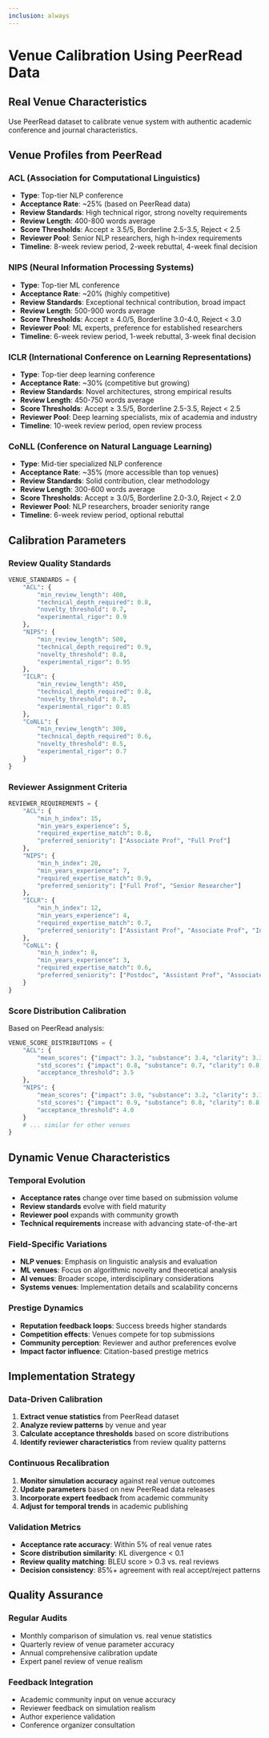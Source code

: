 ```yaml
---
inclusion: always
---
```


# Venue Calibration Using PeerRead Data

## Real Venue Characteristics
Use PeerRead dataset to calibrate venue system with authentic academic conference and journal characteristics.

## Venue Profiles from PeerRead

### ACL (Association for Computational Linguistics)
- **Type**: Top-tier NLP conference
- **Acceptance Rate**: ~25% (based on PeerRead data)
- **Review Standards**: High technical rigor, strong novelty requirements
- **Review Length**: 400-800 words average
- **Score Thresholds**: Accept ≥ 3.5/5, Borderline 2.5-3.5, Reject < 2.5
- **Reviewer Pool**: Senior NLP researchers, high h-index requirements
- **Timeline**: 8-week review period, 2-week rebuttal, 4-week final decision

### NIPS (Neural Information Processing Systems)
- **Type**: Top-tier ML conference  
- **Acceptance Rate**: ~20% (highly competitive)
- **Review Standards**: Exceptional technical contribution, broad impact
- **Review Length**: 500-900 words average
- **Score Thresholds**: Accept ≥ 4.0/5, Borderline 3.0-4.0, Reject < 3.0
- **Reviewer Pool**: ML experts, preference for established researchers
- **Timeline**: 6-week review period, 1-week rebuttal, 3-week final decision

### ICLR (International Conference on Learning Representations)
- **Type**: Top-tier deep learning conference
- **Acceptance Rate**: ~30% (competitive but growing)
- **Review Standards**: Novel architectures, strong empirical results
- **Review Length**: 450-750 words average
- **Score Thresholds**: Accept ≥ 3.5/5, Borderline 2.5-3.5, Reject < 2.5
- **Reviewer Pool**: Deep learning specialists, mix of academia and industry
- **Timeline**: 10-week review period, open review process

### CoNLL (Conference on Natural Language Learning)
- **Type**: Mid-tier specialized NLP conference
- **Acceptance Rate**: ~35% (more accessible than top venues)
- **Review Standards**: Solid contribution, clear methodology
- **Review Length**: 300-600 words average
- **Score Thresholds**: Accept ≥ 3.0/5, Borderline 2.0-3.0, Reject < 2.0
- **Reviewer Pool**: NLP researchers, broader seniority range
- **Timeline**: 6-week review period, optional rebuttal

## Calibration Parameters

### Review Quality Standards
```python
VENUE_STANDARDS = {
    "ACL": {
        "min_review_length": 400,
        "technical_depth_required": 0.8,
        "novelty_threshold": 0.7,
        "experimental_rigor": 0.9
    },
    "NIPS": {
        "min_review_length": 500,
        "technical_depth_required": 0.9,
        "novelty_threshold": 0.8,
        "experimental_rigor": 0.95
    },
    "ICLR": {
        "min_review_length": 450,
        "technical_depth_required": 0.8,
        "novelty_threshold": 0.7,
        "experimental_rigor": 0.85
    },
    "CoNLL": {
        "min_review_length": 300,
        "technical_depth_required": 0.6,
        "novelty_threshold": 0.5,
        "experimental_rigor": 0.7
    }
}
```

### Reviewer Assignment Criteria
```python
REVIEWER_REQUIREMENTS = {
    "ACL": {
        "min_h_index": 15,
        "min_years_experience": 5,
        "required_expertise_match": 0.8,
        "preferred_seniority": ["Associate Prof", "Full Prof"]
    },
    "NIPS": {
        "min_h_index": 20,
        "min_years_experience": 7,
        "required_expertise_match": 0.9,
        "preferred_seniority": ["Full Prof", "Senior Researcher"]
    },
    "ICLR": {
        "min_h_index": 12,
        "min_years_experience": 4,
        "required_expertise_match": 0.7,
        "preferred_seniority": ["Assistant Prof", "Associate Prof", "Industry"]
    },
    "CoNLL": {
        "min_h_index": 8,
        "min_years_experience": 3,
        "required_expertise_match": 0.6,
        "preferred_seniority": ["Postdoc", "Assistant Prof", "Associate Prof"]
    }
}
```

### Score Distribution Calibration
Based on PeerRead analysis:
```python
VENUE_SCORE_DISTRIBUTIONS = {
    "ACL": {
        "mean_scores": {"impact": 3.2, "substance": 3.4, "clarity": 3.3, "originality": 3.1},
        "std_scores": {"impact": 0.8, "substance": 0.7, "clarity": 0.8, "originality": 0.7},
        "acceptance_threshold": 3.5
    },
    "NIPS": {
        "mean_scores": {"impact": 3.0, "substance": 3.2, "clarity": 3.1, "originality": 2.9},
        "std_scores": {"impact": 0.9, "substance": 0.8, "clarity": 0.8, "originality": 0.8},
        "acceptance_threshold": 4.0
    }
    # ... similar for other venues
}
```

## Dynamic Venue Characteristics

### Temporal Evolution
- **Acceptance rates** change over time based on submission volume
- **Review standards** evolve with field maturity
- **Reviewer pool** expands with community growth
- **Technical requirements** increase with advancing state-of-the-art

### Field-Specific Variations
- **NLP venues**: Emphasis on linguistic analysis and evaluation
- **ML venues**: Focus on algorithmic novelty and theoretical analysis  
- **AI venues**: Broader scope, interdisciplinary considerations
- **Systems venues**: Implementation details and scalability concerns

### Prestige Dynamics
- **Reputation feedback loops**: Success breeds higher standards
- **Competition effects**: Venues compete for top submissions
- **Community perception**: Reviewer and author preferences evolve
- **Impact factor influence**: Citation-based prestige metrics

## Implementation Strategy

### Data-Driven Calibration
1. **Extract venue statistics** from PeerRead dataset
2. **Analyze review patterns** by venue and year
3. **Calculate acceptance thresholds** based on score distributions
4. **Identify reviewer characteristics** from review quality patterns

### Continuous Recalibration
1. **Monitor simulation accuracy** against real venue outcomes
2. **Update parameters** based on new PeerRead data releases
3. **Incorporate expert feedback** from academic community
4. **Adjust for temporal trends** in academic publishing

### Validation Metrics
- **Acceptance rate accuracy**: Within 5% of real venue rates
- **Score distribution similarity**: KL divergence < 0.1
- **Review quality matching**: BLEU score > 0.3 vs. real reviews
- **Decision consistency**: 85%+ agreement with real accept/reject patterns

## Quality Assurance

### Regular Audits
- Monthly comparison of simulation vs. real venue statistics
- Quarterly review of venue parameter accuracy
- Annual comprehensive calibration update
- Expert panel review of venue realism

### Feedback Integration
- Academic community input on venue accuracy
- Reviewer feedback on simulation realism
- Author experience validation
- Conference organizer consultation